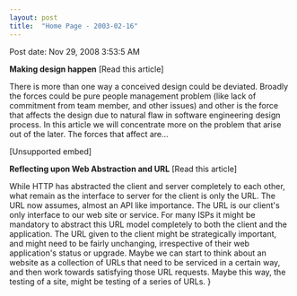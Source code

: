 ```yaml
---
layout: post
title:  "Home Page - 2003-02-16"
---
```


Post date: Nov 29, 2008 3:53:5 AM

**Making design happen** [Read this article]

There is more than one way a conceived design could be deviated. Broadly the forces could be pure people management problem (like lack of commitment from team member, and other issues) and other is the force that affects the design due to natural flaw in software engineering design process. In this article we will concentrate more on the problem that arise out of the later. The forces that affect are...

[Unsupported embed]

**Reflecting upon Web Abstraction and URL** [Read this article]

While HTTP has abstracted the client and server completely to each other, what remain as the interface to server for the client is only the URL. The URL now assumes, almost an API like importance. The URL is our client's only interface to our web site or service. For many ISPs it might be mandatory to abstract this URL model completely to both the client and the application. The URL given to the client might be strategically important, and might need to be fairly unchanging, irrespective of their web application's status or upgrade. Maybe we can start to think about an website as a collection of URLs that need to be serviced in a certain way, and then work towards satisfying those URL requests. Maybe this way, the testing of a site, might be testing of a series of URLs.
}
